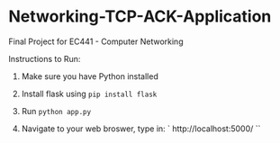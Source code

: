 # Networking-TCP-ACK-Application
Final Project for EC441 - Computer Networking

Instructions to Run:
1. Make sure you have Python installed
2. Install flask using
  `pip install flask`

3. Run `python app.py`
4. Navigate to your web broswer, type in:
` http://localhost:5000/ ``
